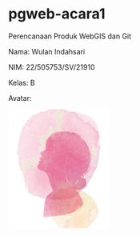 # pgweb-acara1
Perencanaan Produk WebGIS dan Git

Nama: Wulan Indahsari

NIM: 22/505753/SV/21910

Kelas: B

Avatar:

![Avatar](image/avatar.png)